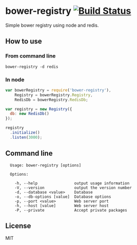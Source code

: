 # bower-registry [![Build Status](https://travis-ci.org/neoziro/bower-registry.png?branch=master)](https://travis-ci.org/neoziro/bower-registry)

Simple bower registry using node and redis.

## How to use

### From command line

```
bower-registry -d redis
```

### In node

```javascript
var bowerRegistry = require('bower-registry'),
    Registry = bowerRegistry.Registry,
    RedisDb = bowerRegistry.RedisDb;

var registry = new Registry({
  db: new RedisDb()
});

registry
  .initialize()
  .listen(3000);
```

## Command line

```
  Usage: bower-registry [options]

  Options:

    -h, --help                output usage information
    -V, --version             output the version number
    -d, --database <value>    Database
    -o, --db-options [value]  Database options
    -p, --port <value>        Web server port
    -h, --host [value]        Web server host
    -P, --private             Accept private packages
```

## License

MIT